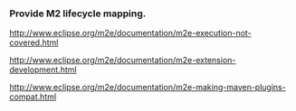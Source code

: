 
### Provide M2 lifecycle mapping.

http://www.eclipse.org/m2e/documentation/m2e-execution-not-covered.html

http://www.eclipse.org/m2e/documentation/m2e-extension-development.html

http://www.eclipse.org/m2e/documentation/m2e-making-maven-plugins-compat.html
